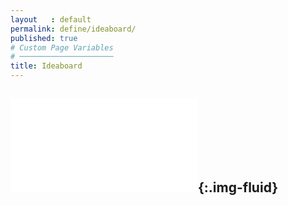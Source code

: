 ```yaml
---
layout   : default
permalink: define/ideaboard/
published: true
# Custom Page Variables
# ─────────────────────
title: Ideaboard
---
```

![Ideaboard](/1718-nmd3-project-dhaenens_boone/docs/assets/Images/Moodboard.pdf){:.img-fluid}
---